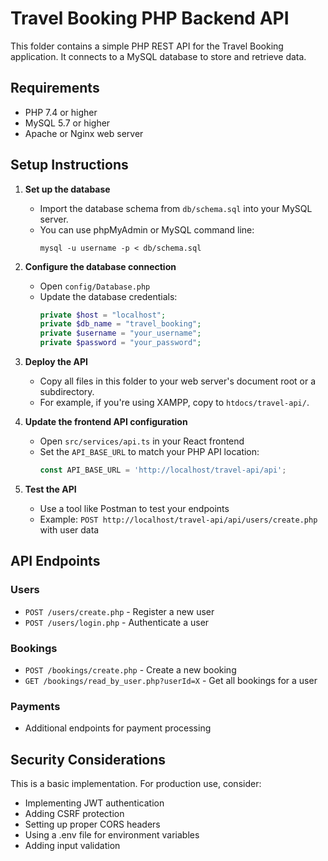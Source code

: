 
# Travel Booking PHP Backend API

This folder contains a simple PHP REST API for the Travel Booking application. It connects to a MySQL database to store and retrieve data.

## Requirements

- PHP 7.4 or higher
- MySQL 5.7 or higher
- Apache or Nginx web server

## Setup Instructions

1. **Set up the database**
   - Import the database schema from `db/schema.sql` into your MySQL server.
   - You can use phpMyAdmin or MySQL command line:
     ```
     mysql -u username -p < db/schema.sql
     ```

2. **Configure the database connection**
   - Open `config/Database.php`
   - Update the database credentials:
     ```php
     private $host = "localhost";
     private $db_name = "travel_booking";
     private $username = "your_username";
     private $password = "your_password";
     ```

3. **Deploy the API**
   - Copy all files in this folder to your web server's document root or a subdirectory.
   - For example, if you're using XAMPP, copy to `htdocs/travel-api/`.

4. **Update the frontend API configuration**
   - Open `src/services/api.ts` in your React frontend
   - Set the `API_BASE_URL` to match your PHP API location:
     ```javascript
     const API_BASE_URL = 'http://localhost/travel-api/api';
     ```

5. **Test the API**
   - Use a tool like Postman to test your endpoints
   - Example: `POST http://localhost/travel-api/api/users/create.php` with user data

## API Endpoints

### Users
- `POST /users/create.php` - Register a new user
- `POST /users/login.php` - Authenticate a user

### Bookings
- `POST /bookings/create.php` - Create a new booking
- `GET /bookings/read_by_user.php?userId=X` - Get all bookings for a user

### Payments
- Additional endpoints for payment processing

## Security Considerations

This is a basic implementation. For production use, consider:
- Implementing JWT authentication
- Adding CSRF protection
- Setting up proper CORS headers
- Using a .env file for environment variables
- Adding input validation
